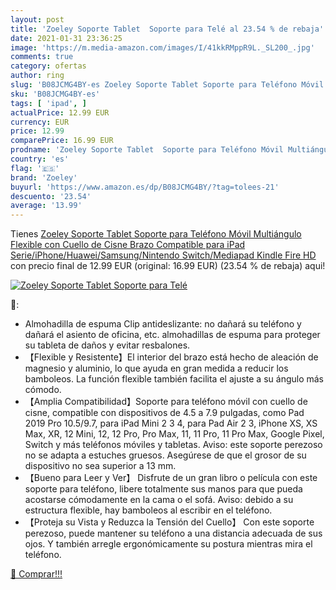 ```yaml
---
layout: post
title: 'Zoeley Soporte Tablet  Soporte para Telé al 23.54 % de rebaja'
date: 2021-01-31 23:36:25
image: 'https://m.media-amazon.com/images/I/41kkRMppR9L._SL200_.jpg'
comments: true
category: ofertas
author: ring
slug: 'B08JCMG4BY-es Zoeley Soporte Tablet Soporte para Teléfono Móvil...'
sku: 'B08JCMG4BY-es'
tags: [ 'ipad', ]
actualPrice: 12.99 EUR
currency: EUR
price: 12.99
comparePrice: 16.99 EUR
prodname: 'Zoeley Soporte Tablet  Soporte para Teléfono Móvil Multiángulo Flexible con Cuello de Cisne Brazo  Compatible para iPad Serie/iPhone/Huawei/Samsung/Nintendo Switch/Mediapad Kindle Fire HD'
country: 'es'
flag: '🇪🇸'
brand: 'Zoeley'
buyurl: 'https://www.amazon.es/dp/B08JCMG4BY/?tag=tolees-21'
descuento: '23.54'
average: '13.99'
---
```


Tienes [Zoeley Soporte Tablet  Soporte para Teléfono Móvil Multiángulo Flexible con Cuello de Cisne Brazo  Compatible para iPad Serie/iPhone/Huawei/Samsung/Nintendo Switch/Mediapad Kindle Fire HD](https://www.amazon.es/dp/B08JCMG4BY/?tag=tolees-21) con precio final de  12.99 EUR (original: 16.99 EUR) (23.54 %  de rebaja) aqui!

[![Zoeley Soporte Tablet  Soporte para Telé](https://m.media-amazon.com/images/I/41kkRMppR9L._SL200_.jpg)](https://www.amazon.es/dp/B08JCMG4BY/?tag=tolees-21)

🔎:

- Almohadilla de espuma Clip antideslizante: no dañará su teléfono y dañará el asiento de oficina, etc. almohadillas de espuma para proteger su tableta de daños y evitar resbalones.
- 【Flexible y Resistente】El interior del brazo está hecho de aleación de magnesio y aluminio, lo que ayuda en gran medida a reducir los bamboleos. La función flexible también facilita el ajuste a su ángulo más cómodo.
- 【Amplia Compatibilidad】Soporte para teléfono móvil con cuello de cisne, compatible con dispositivos de 4.5 a 7.9 pulgadas, como Pad 2019 Pro 10.5/9.7, para iPad Mini 2 3 4, para Pad Air 2 3, iPhone XS, XS Max, XR, 12 Mini, 12, 12 Pro, Pro Max, 11, 11 Pro, 11 Pro Max, Google Pixel, Switch y más teléfonos móviles y tabletas. Aviso: este soporte perezoso no se adapta a estuches gruesos. Asegúrese de que el grosor de su dispositivo no sea superior a 13 mm.
- 【Bueno para Leer y Ver】 Disfrute de un gran libro o película con este soporte para teléfono, libere totalmente sus manos para que pueda acostarse cómodamente en la cama o el sofá. Aviso: debido a su estructura flexible, hay bamboleos al escribir en el teléfono.
- 【Proteja su Vista y Reduzca la Tensión del Cuello】 Con este soporte perezoso, puede mantener su teléfono a una distancia adecuada de sus ojos. Y también arregle ergonómicamente su postura mientras mira el teléfono.

[🛒 Comprar!!!](https://www.amazon.es/dp/B08JCMG4BY/?tag=tolees-21)
